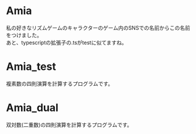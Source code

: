 # Amia

私の好きなリズムゲームのキャラクターのゲーム内のSNSでの名前からこの名前をつけました。<br>
あと、typescriptの拡張子の.tsがtestに似てますね。
# Amia_test
複素数の四則演算を計算するプログラムです。<br>

# Amia_dual
双対数(二重数)の四則演算を計算するプログラムです。<br>
